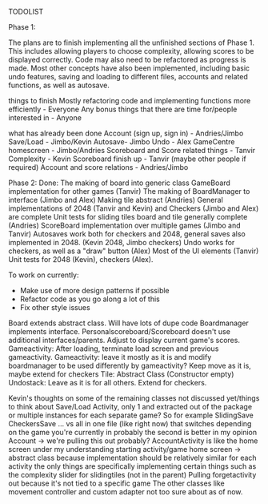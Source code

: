 TODOLIST


Phase 1:

The plans are to finish implementing all the unfinished sections of Phase 1. This includes allowing players to choose
complexity, allowing scores to be displayed correctly. Code may also need to be refactored as progress is made. Most
other concepts have also been implemented, including basic undo features, saving and loading to different files,
accounts and related functions, as well as autosave.

things to finish
Mostly refactoring code and implementing functions more efficiently - Everyone
Any bonus things that there are time for/people interested in - Anyone

what has already been done
Account (sign up, sign in) - Andries/Jimbo
Save/Load - Jimbo/Kevin
Autosave- Jimbo
Undo - Alex
GameCentre homescreen - Jimbo/Andries
Scoreboard and Score related things - Tanvir
Complexity - Kevin
Scoreboard finish up - Tanvir (maybe other people if required)
Account and score relations - Andries/Jimbo

Phase 2:
Done:
The making of board into generic class GameBoard implementation for other games (Tanvir)
The making of BoardManager to interface (Jimbo and Alex)
Making tile abstract (Andries)
General implementations of 2048 (Tanvir and Kevin) and Checkers (Jimbo and Alex) are complete
Unit tests for sliding tiles board and tile generally complete (Andries)
ScoreBoard implementation over multiple games (Jimbo and Tanvir)
Autosaves work both for checkers and 2048, general saves also implemented in 2048. (Kevin 2048, Jimbo checkers)
Undo works for checkers, as well as a "draw" button (Alex)
Most of the UI elements (Tanvir)
Unit tests for 2048 (Kevin), checkers (Alex).


To work on currently:
- Make use of more design patterns if possible
- Refactor code as you go along a lot of this
- Fix other style issues

Board extends abstract class. Will have lots of dupe code
Boardmanager implements interface.
Personalscoreboard/Scoreboard doesn't use additional interfaces/parents. Adjust to display current game's scores.
Gameactivity: After loading, terminate load screen and previous gameactivity.
Gameactivity: leave it mostly as it is and modify boardmanager to be used differently by gameactivity?
Keep move as it is, maybe extend for checkers
Tile: Abstract Class (Constructor empty)
Undostack: Leave as it is for all others. Extend for checkers.

Kevin's thoughts on some of the remaining classes not discussed yet/things to think about
Save/Load Activity, only 1 and extracted out of the package or multiple instances for each separate game?
So for example SlidingSave CheckersSave ... vs all in one file (like right now) that switches depending on the game you're currently in
probably the second is better in my opinion
Account -> we're pulling this out probably? AccountActivity is like the home screen under my understanding
starting activity/game home screen -> abstract class because implementation should be relatively similar for each activity
the only things are specifically implementing certain things such as the complexity slider for slidingtiles (not in the parent) 
Pulling forgetactivity out because it's not tied to a specific game
The other classes like movement controller and custom adapter not too sure about as of now.